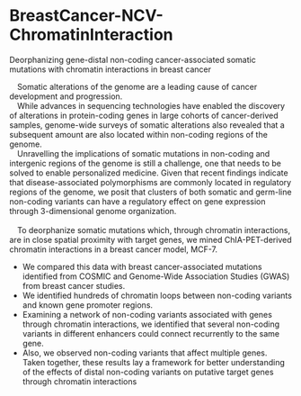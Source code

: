 # BreastCancer-NCV-ChromatinInteraction
Deorphanizing gene-distal non-coding cancer-associated somatic mutations with chromatin interactions in breast cancer

&ensp;&ensp;Somatic alterations of the genome are a leading cause of cancer development and progression.<br/>
&ensp;&ensp;While advances in sequencing technologies have enabled the discovery of alterations in protein-coding genes in large cohorts of cancer-derived samples, genome-wide surveys of somatic alterations also revealed that a subsequent amount are also located within non-coding regions of the genome.<br/>
&ensp;&ensp;Unravelling the implications of somatic mutations in non-coding and intergenic regions of the genome is still a challenge, one that needs to be solved to enable personalized medicine. Given that recent findings indicate that disease-associated polymorphisms are commonly located in regulatory regions of the genome, we posit that clusters of both somatic and germ-line non-coding variants can have a regulatory effect on gene expression through 3-dimensional genome organization.<br/><br/>
&ensp;&ensp;To deorphanize somatic mutations which, through chromatin interactions, are in close spatial proximity with target genes, we mined ChIA-PET-derived chromatin interactions in a breast cancer model, MCF-7. 
   * We compared this data with breast cancer-associated mutations identified from COSMIC and Genome-Wide Association Studies (GWAS) from breast cancer studies.
   * We identified hundreds of chromatin loops between non-coding variants and known gene promoter regions. 
   * Examining a network of non-coding variants associated with genes through chromatin interactions, we identified that several non-coding variants in different enhancers could connect recurrently to the same gene. 
   * Also, we observed non-coding variants that affect multiple genes. 
&ensp;&ensp;Taken together, these results lay a framework for better understanding of the effects of distal non-coding variants on putative target genes through chromatin interactions

